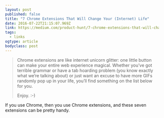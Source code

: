 ```yaml
---
layout: post 
published: false 
title: "7 Chrome Extensions That Will Change Your (Internet) Life" 
date: 2016-07-22T21:15:07.969Z 
link: https://medium.com/product-hunt/7-chrome-extensions-that-will-change-your-internet-life-19ad3ad7a56b#.to8v8ktck 
tags:
  - links
ogtype: article 
bodyclass: post 
---
```


> Chrome extensions are like internet unicorn glitter: one little button can make your entire web experience magical. Whether you’ve got terrible grammar or have a tab hoarding problem (you know exactly what we’re talking about) or just want an excuse to have more GIFs randomly pop up in your life, you’ll find something on the list below for you. 
> 
> Enjoy. :-)

If you use Chrome, then you use Chrome extensions, and these seven extensions can be pretty handy.